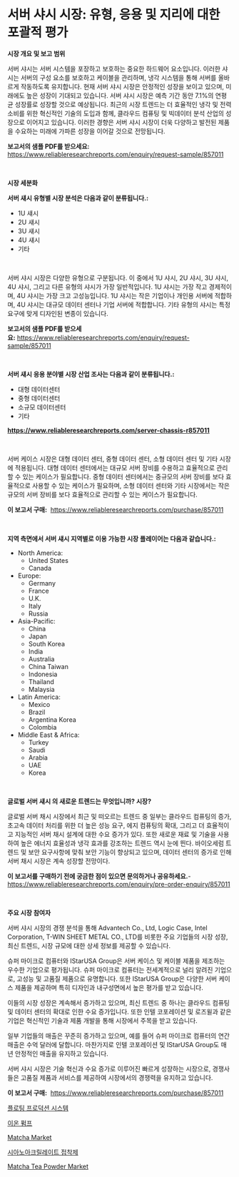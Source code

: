 <p><h1>서버 샤시 시장: 유형, 응용 및 지리에 대한 포괄적 평가</h1></p><p><strong>시장 개요 및 보고 범위</strong></p>
<p><p>서버 샤시는 서버 시스템을 포장하고 보호하는 중요한 하드웨어 요소입니다. 이러한 샤시는 서버의 구성 요소를 보호하고 케이블을 관리하며, 냉각 시스템을 통해 서버를 올바르게 작동하도록 유지합니다. 현재 서버 샤시 시장은 안정적인 성장을 보이고 있으며, 미래에도 높은 성장이 기대되고 있습니다. 서버 샤시 시장은 예측 기간 동안 7.1%의 연평균 성장률로 성장할 것으로 예상됩니다. 최근의 시장 트렌드는 더 효율적인 냉각 및 전력 소비를 위한 혁신적인 기술의 도입과 함께, 클라우드 컴퓨팅 및 빅데이터 분석 산업의 성장으로 이어지고 있습니다. 이러한 경향은 서버 샤시 시장이 더욱 다양하고 발전된 제품을 수요하는 미래에 가파른 성장을 이어갈 것으로 전망됩니다.</p></p>
<p><strong>보고서의 샘플 PDF를 받으세요:</strong> <a href="https://www.reliableresearchreports.com/enquiry/request-sample/857011">https://www.reliableresearchreports.com/enquiry/request-sample/857011</a></p>
<p>&nbsp;</p>
<p><strong>시장 세분화</strong></p>
<p><strong>서버 섀시 유형별 시장 분석은 다음과 같이 분류됩니다.:</strong></p>
<p><ul><li>1U 섀시</li><li>2U 섀시</li><li>3U 섀시</li><li>4U 섀시</li><li>기타</li></ul></p>
<p>&nbsp;</p>
<p><p>서버 샤시 시장은 다양한 유형으로 구분됩니다. 이 중에서 1U 샤시, 2U 샤시, 3U 샤시, 4U 샤시, 그리고 다른 유형의 샤시가 가장 일반적입니다. 1U 샤시는 가장 작고 경제적이며, 4U 샤시는 가장 크고 고성능입니다. 1U 샤시는 작은 기업이나 개인용 서버에 적합하며, 4U 샤시는 대규모 데이터 센터나 기업 서버에 적합합니다. 기타 유형의 샤시는 특정 요구에 맞게 디자인된 변종이 있습니다.</p></p>
<p><strong>보고서의 샘플 PDF를 받으세요:</strong>&nbsp;<a href="https://www.reliableresearchreports.com/enquiry/request-sample/857011">https://www.reliableresearchreports.com/enquiry/request-sample/857011</a></p>
<p>&nbsp;</p>
<p><strong> 서버 섀시 응용 분야별 시장 산업 조사는 다음과 같이 분류됩니다.:</strong></p>
<p><ul><li>대형 데이터센터</li><li>중형 데이터센터</li><li>소규모 데이터센터</li><li>기타</li></ul></p>
<p><strong><a href="https://www.reliableresearchreports.com/server-chassis-r857011">https://www.reliableresearchreports.com/server-chassis-r857011</a></strong></p>
<p>&nbsp;</p>
<p><p>서버 케이스 시장은 대형 데이터 센터, 중형 데이터 센터, 소형 데이터 센터 및 기타 시장에 적용됩니다. 대형 데이터 센터에서는 대규모 서버 장비를 수용하고 효율적으로 관리할 수 있는 케이스가 필요합니다. 중형 데이터 센터에서는 중규모의 서버 장비를 보다 효율적으로 사용할 수 있는 케이스가 필요하며, 소형 데이터 센터와 기타 시장에서는 작은 규모의 서버 장비를 보다 효율적으로 관리할 수 있는 케이스가 필요합니다.</p></p>
<p><strong>이 보고서 구매:</strong>&nbsp; <a href="https://www.reliableresearchreports.com/purchase/857011">https://www.reliableresearchreports.com/purchase/857011</a></p>
<p>&nbsp;</p>
<p><strong>지역 측면에서 서버 섀시 지역별로 이용 가능한 시장 플레이어는 다음과 같습니다.:</strong></p>
<p><ul>
    <li>
        North America:
        <ul>
            <li>United States</li>
            <li>Canada</li>
        </ul>
    </li>
    <li>
        Europe:
        <ul>
            <li>Germany</li>
            <li>France</li>
            <li>U.K.</li>
            <li>Italy</li>
            <li>Russia</li>
        </ul>
    </li>
    <li>
        Asia-Pacific:
        <ul>
            <li>China</li>
            <li>Japan</li>
            <li>South Korea</li>
            <li>India</li>
            <li>Australia</li>
            <li>China Taiwan</li>
            <li>Indonesia</li>
            <li>Thailand</li>
            <li>Malaysia</li>
        </ul>
    </li>
    <li>
        Latin America:
        <ul>
            <li>Mexico</li>
            <li>Brazil</li>
            <li>Argentina Korea</li>
            <li>Colombia</li>
        </ul>
    </li>
    <li>
        Middle East & Africa:
        <ul>
            <li>Turkey</li>
            <li>Saudi</li>
            <li>Arabia</li>
            <li>UAE</li>
            <li>Korea</li>
        </ul>
    </li>
    </ul></p>
<p>&nbsp;</p>
<p><strong>글로벌 서버 섀시 의 새로운 트렌드는 무엇입니까? 시장?</strong></p>
<p><p>글로벌 서버 채시 시장에서 최근 및 떠오르는 트렌드 중 일부는 클라우드 컴퓨팅의 증가, 초고속 데이터 처리를 위한 더 높은 성능 요구, 에지 컴퓨팅의 확대, 그리고 더 효율적이고 지능적인 서버 채시 설계에 대한 수요 증가가 있다. 또한 새로운 재료 및 기술을 사용하여 높은 에너지 효율성과 냉각 효과를 강조하는 트렌드 역시 눈에 띈다. 바이오세럼 트렌드 및 보안 요구사항에 맞춰 보안 기능이 향상되고 있으며, 데이터 센터의 증가로 인해 서버 채시 시장은 계속 성장할 전망이다.</p></p>
<p><strong>이 보고서를 구매하기 전에 궁금한 점이 있으면 문의하거나 공유하세요.</strong>- <a href="https://www.reliableresearchreports.com/enquiry/pre-order-enquiry/857011">https://www.reliableresearchreports.com/enquiry/pre-order-enquiry/857011</a></p>
<p>&nbsp;</p>
<p><strong>주요 시장 참여자</strong></p>
<p><p>서버 샤시 시장의 경쟁 분석을 통해 Advantech Co., Ltd, Logic Case, Intel Corporation, T-WIN SHEET METAL CO., LTD를 비롯한 주요 기업들의 시장 성장, 최신 트렌드, 시장 규모에 대한 상세 정보를 제공할 수 있습니다. </p><p>슈퍼 마이크로 컴퓨터와 IStarUSA Group은 서버 케이스 및 케이블 제품을 제조하는 우수한 기업으로 평가됩니다. 슈퍼 마이크로 컴퓨터는 전세계적으로 널리 알려진 기업으로, 고성능 및 고품질 제품으로 유명합니다. 또한 IStarUSA Group은 다양한 서버 케이스 제품을 제공하며 특히 디자인과 내구성면에서 높은 평가를 받고 있습니다.</p><p>이들의 시장 성장은 계속해서 증가하고 있으며, 최신 트렌드 중 하나는 클라우드 컴퓨팅 및 데이터 센터의 확대로 인한 수요 증가입니다. 또한 인텔 코포레이션 및 로즈윌과 같은 기업은 혁신적인 기술과 제품 개발을 통해 시장에서 주목을 받고 있습니다. </p><p>일부 기업들의 매출은 꾸준히 증가하고 있으며, 예를 들어 슈퍼 마이크로 컴퓨터의 연간 매출은 수억 달러에 달합니다. 마찬가지로 인텔 코포레이션 및 IStarUSA Group도 매년 안정적인 매출을 유지하고 있습니다.</p><p>서버 샤시 시장은 기술 혁신과 수요 증가로 이루어진 빠르게 성장하는 시장으로, 경쟁사들은 고품질 제품과 서비스를 제공하여 시장에서의 경쟁력을 유지하고 있습니다.</p></p>
<p><strong>이 보고서 구매:</strong>&nbsp;&nbsp;<a href="https://www.reliableresearchreports.com/purchase/857011">https://www.reliableresearchreports.com/purchase/857011</a></p>
<p><p><a href="https://medium.com/@cordiehyatt1/2024%EB%85%84%EB%B6%80%ED%84%B0-2031%EB%85%84%EA%B9%8C%EC%A7%80%EC%9D%98-%EA%B8%B0%EA%B0%84%EC%9D%84-%EC%9C%84%ED%95%9C-%EB%B6%80%EC%9C%A0%EC%8B%9D-%EC%83%9D%EC%82%B0-%EC%8B%9C%EC%8A%A4%ED%85%9C-%EC%8B%9C%EC%9E%A5-%EB%B6%84%EC%84%9D-%EB%B0%8F-%EA%B7%9C%EB%AA%A8-%EC%98%88%EC%B8%A1-72945e2a87ed">플로팅 프로덕션 시스템</a></p><p><a href="https://github.com/darrellockm3ytan895656/Market-Research-Report-List-1/blob/main/245095116978.md">이온 펌프</a></p><p><a href="https://github.com/johnbach50/Market-Research-Report-List-2/blob/main/matcha-market.md">Matcha Market</a></p><p><a href="https://medium.com/@bobbyreitenberg879562023/%EC%8B%9C%EC%95%84%EB%85%A0%EC%95%84%ED%81%AC%EB%A6%B4%EB%A0%88%EC%9D%B4%ED%8A%B8-%EC%A0%91%EC%B0%A9%EC%A0%9C-%EC%8B%9C%EC%9E%A5%EC%9D%80-%EC%8B%9C%EC%9E%A5-%EC%A0%90%EC%9C%A0%EC%9C%A8-%EC%8B%9C%EC%9E%A5-%ED%8A%B8%EB%A0%8C%EB%93%9C-%EB%B0%8F-%EC%8B%9C%EC%9E%A5-%EC%84%B1%EC%9E%A5%EC%97%90-%EB%8C%80%ED%95%9C-%EC%A0%95%EB%B3%B4%EB%A5%BC-%EC%A0%9C%EA%B3%B5%ED%95%A9%EB%8B%88%EB%8B%A4-aee8976bd325">시아노아크릴레이트 접착제</a></p><p><a href="https://github.com/pjcfca/Market-Research-Report-List-2/blob/main/matcha-tea-powder-market.md">Matcha Tea Powder Market</a></p></p>